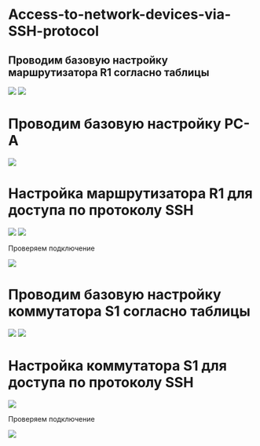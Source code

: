 # Access-to-network-devices-via-SSH-protocol
## Проводим базовую настройку маршрутизатора R1 согласно таблицы

![](https://github.com/iGORnetwork/Access-to-network-devices-via-SSH-protocol/blob/main/image/Screenshot_1.png)
![](https://github.com/iGORnetwork/Access-to-network-devices-via-SSH-protocol/blob/main/image/Screenshot_2.png)

# Проводим базовую настройку PC-A
![](https://github.com/iGORnetwork/Access-to-network-devices-via-SSH-protocol/blob/main/image/Screenshot_3.png)

# Настройка маршрутизатора R1 для доступа по протоколу SSH

![](https://github.com/iGORnetwork/Access-to-network-devices-via-SSH-protocol/blob/main/image/Screenshot_4.png)
![](https://github.com/iGORnetwork/Access-to-network-devices-via-SSH-protocol/blob/main/image/Screenshot_5.png)

Проверяем подключение 

![](https://github.com/iGORnetwork/Access-to-network-devices-via-SSH-protocol/blob/main/image/Screenshot_6.png)

# Проводим базовую настройку коммутатора S1 согласно таблицы

![](https://github.com/iGORnetwork/Access-to-network-devices-via-SSH-protocol/blob/main/image/Screenshot_7.png)
![](https://github.com/iGORnetwork/Access-to-network-devices-via-SSH-protocol/blob/main/image/Screenshot_8.png)

# Настройка коммутатора S1 для доступа по протоколу SSH

![](https://github.com/iGORnetwork/Access-to-network-devices-via-SSH-protocol/blob/main/image/Screenshot_9.png)

Проверяем подключение 

![](https://github.com/iGORnetwork/Access-to-network-devices-via-SSH-protocol/blob/main/image/Screenshot_10.png)
